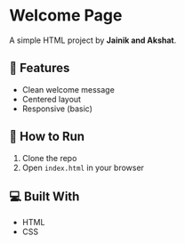# Welcome Page

A simple HTML project by **Jainik and Akshat**.

## 👋 Features

- Clean welcome message
- Centered layout
- Responsive (basic)

## 🚀 How to Run

1. Clone the repo
2. Open `index.html` in your browser

## 💻 Built With

- HTML
- CSS
